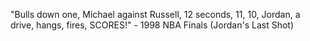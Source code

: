 "Bulls down one, Michael against Russell, 12 seconds, 11, 10, Jordan, a drive, hangs, fires, SCORES!"
	- 1998 NBA Finals (Jordan's Last Shot) 